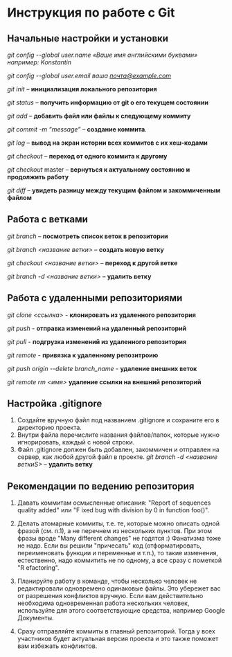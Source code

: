 # Инструкция по работе с Git


## Начальные настройки и установки

*git config --global user.name «Ваше имя английскими буквами»  например: Konstantin*

*git config --global user.email ваша почта@example.com*

*git init* – **инициализация локального репозитория**

*git status* – **получить информацию от git о его текущем состоянии**

*git add* – **добавить файл или файлы к следующему коммиту**

*git commit -m “message”* – **создание коммита**.

*git log* – **вывод на экран истории всех коммитов с их хеш-кодами**

*git checkout* – **переход от одного коммита к другому**

*git checkout* master – **вернуться к актуальному состоянию и продолжить работу**

*git diff* – **увидеть разницу между текущим файлом и закоммиченным файлом**

## Работа с ветками

*git branch* – **посмотреть список веток в репозитории**

*git branch <название ветки>* – **создать новую ветку**

*git checkout <название ветки>* – **переход к другой ветке**

*git branch -d <название ветки>* – **удалить ветку**

## Работа с удаленными репозиториями

*git clone <ссылка>* - **клонировать из удаленного репозитория**

*git push* - **отправка изменений на удаленный репозиторий**

*git pull* - **подгрузка изменений из удаленного репозитория**

*git remote* - **привязка к удаленному репозитроию**

*git push origin --delete branch_name* - **удаление внешних веток**

*git remote rm <имя>*  **удаление ссылки на внешний репозиторий**

## Настройка .gitignore

1. Создайте вручную файл под названием .gitignore и сохраните его в директорию проекта.
2. Внутри файла перечислите названия файлов/папок, которые нужно игнорировать, каждый с новой строки.
3. Файл .gitignore должен быть добавлен, закоммичен и отправлен на сервер, как любой другой файл в проекте.
*git branch -d <название веткиS>* – **удалить ветку**

## Рекомендации по ведению репозитория 
 
1. Давать  коммитам  осмысленные  описания:  "R​eport of  sequences quality added"​   или 
"F​ ixed bug with division by 0 in function foo()"​ . 
 
2. Делать  атомарные  коммиты,  т.е.  те,  которые  можно  описать  одной  фразой  (см. 
п.1),  а не перечнем из нескольких пунктов. При этом фразы вроде  "​Many different 
changes​"  не  годятся  :) Фанатизма тоже не надо. Если вы решили "причесать" код 
(отформатировать,  переименовать  функции  и  переменные  и  т.п.),  то  такие 
изменения,  естественно,  надо  коммитить  не  по  одному,  а  все  сразу  с  пометкой 
"R​ efactoring​". 
 
3. Планируйте  работу  в  команде,  чтобы  несколько  человек  не  редактировали 
одновремено  одинаковые  файлы.  Это  убережет  вас  от  разрешения  конфликтов 
вручную. Если вам действительно необходима одновременная работа нескольких 
человек,  используйте  для  этого  соответствующие  средства,  например  Google 
Документы. 
 
4.  Сразу отправляйте коммиты в главный репозиторий. Тогда у всех участников будет 
актуальная версия проекта и это также поможет вам избежать конфликтов. 
